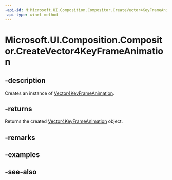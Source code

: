 ```yaml
---
-api-id: M:Microsoft.UI.Composition.Compositor.CreateVector4KeyFrameAnimation
-api-type: winrt method
---
```


<!-- Method syntax
public Windows.UI.Composition.Vector4KeyFrameAnimation CreateVector4KeyFrameAnimation()
-->

# Microsoft.UI.Composition.Compositor.CreateVector4KeyFrameAnimation

## -description
Creates an instance of [Vector4KeyFrameAnimation](vector4keyframeanimation.md).

## -returns
Returns the created [Vector4KeyFrameAnimation](vector4keyframeanimation.md) object.

## -remarks

## -examples

## -see-also
